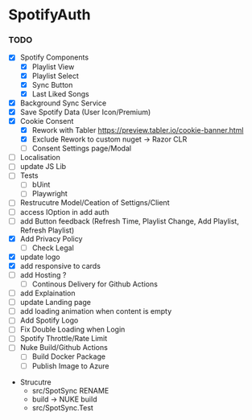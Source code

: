 # SpotifyAuth

### TODO
- [x] Spotify Components
	- [x] Playlist View
	- [x] Playlist Select
	- [x] Sync Button
	- [x] Last Liked Songs
- [x] Background Sync Service 
- [x] Save Spotify Data (User Icon/Premium)
- [x] Cookie Consent 
	- [x] Rework with Tabler https://preview.tabler.io/cookie-banner.html
	- [x] Exclude Rework to custom nuget -> Razor CLR
	- [ ] Consent Settings page/Modal
- [ ] Localisation
- [ ] update JS Lib
- [ ] Tests
	- [ ] bUint
	- [ ] Playwright
- [ ] Restrucutre Model/Ceation of Settigns/Client
- [ ] access IOption<Settings> in add auth
- [ ] add Button feedback (Refresh Time, Playlist Change, Add Playlist, Refresh Playlist)
- [x] Add Privacy Policy
	- [ ] Check Legal
- [x] update logo 
- [x] add responsive to cards
- [ ] add Hosting ?
	- [ ] Continous Delivery for Github Actions
- [ ] add Explaination 
- [ ] update Landing page
- [ ] add loading animation when content is empty
- [ ] Add Spotify Logo 
- [ ] Fix Double Loading when Login
- [ ] Spotify Throttle/Rate Limit
- [ ] Nuke Build/Github Actions
	- [ ] Build Docker Package
	- [ ] Publish Image to Azure
- Strucutre
	- src/SpotSync RENAME
	- build -> NUKE build
	- src/SpotSync.Test 
